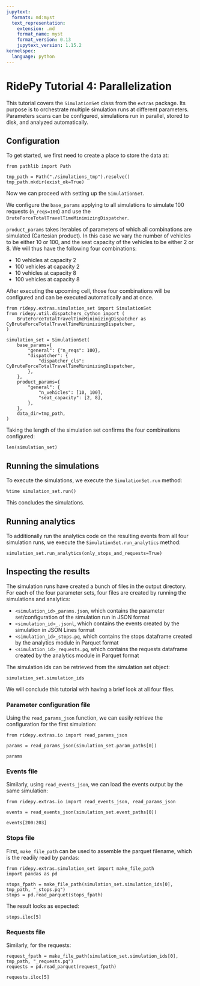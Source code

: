 ```yaml
---
jupytext:
  formats: md:myst
  text_representation:
    extension: .md
    format_name: myst
    format_version: 0.13
    jupytext_version: 1.15.2
kernelspec:
  language: python
---
```


# RidePy Tutorial 4: Parallelization

This tutorial covers the `SimulationSet` class from the `extras` package. Its purpose is to orchestrate multiple simulation runs at different parameters. Parameters scans can be configured, simulations run in parallel, stored to disk,  and analyzed automatically.

## Configuration

To get started, we first need to create a place to store the data at:

```{code-cell} ipython3
from pathlib import Path

tmp_path = Path("./simulations_tmp").resolve()
tmp_path.mkdir(exist_ok=True)
```

Now we can proceed with setting up the `SimulationSet`.

We configure the `base_params` applying to all simulations to simulate 100 requests (`n_reqs=100`) and use the `BruteForceTotalTravelTimeMinimizingDispatcher`.

`product_params` takes iterables of parameters of which all combinations are simulated (Cartesian product). In this case we vary the number of vehicles to be either 10 or 100, and the seat capacity of the vehicles to be either 2 or 8. We will thus have the following four combinations:

- 10 vehicles at capacity 2
- 100 vehicles at capacity 2
- 10 vehicles at capacity 8
- 100 vehicles at capacity 8

After executing the upcoming cell, those four combinations will be configured and can be executed automatically and at once.

```{code-cell} ipython3
from ridepy.extras.simulation_set import SimulationSet
from ridepy.util.dispatchers_cython import (
    BruteForceTotalTravelTimeMinimizingDispatcher as CyBruteForceTotalTravelTimeMinimizingDispatcher,
)

simulation_set = SimulationSet(
    base_params={
        "general": {"n_reqs": 100},
        "dispatcher": {
            "dispatcher_cls": CyBruteForceTotalTravelTimeMinimizingDispatcher,
        },
    },
    product_params={
        "general": {
            "n_vehicles": [10, 100],
            "seat_capacity": [2, 8],
        },
    },
    data_dir=tmp_path,
)
```

Taking the length of the simulation set confirms the four combinations configured:

```{code-cell} ipython3
len(simulation_set)
```

## Running the simulations

To execute the simulations, we execute the `SimulationSet.run` method:

```{code-cell} ipython3
%time simulation_set.run()
```

This concludes the simulations.

## Running analytics

To additionally run the analytics code on the resulting events from all four simulation runs, we execute the `SimulationSet.run_analytics` method:

```{code-cell} ipython3
simulation_set.run_analytics(only_stops_and_requests=True)
```

## Inspecting the results

The simulation runs have created a bunch of files in the output directory. For each of the four parameter sets, four files are created by running the simulations and analytics:

- `<simulation_id>_params.json`, which contains the parameter set/configuration of the simulation run in JSON format
- `<simulation_id>_.jsonl`, which contains the events created by the simulation in JSON Lines format
- `<simulation_id>_stops.pq`, which contains the stops dataframe created by the analytics module in Parquet format
- `<simulation_id>_requests.pq`, which contains the requests dataframe created by the analytics module in Parquet format

The simulation ids can be retrieved from the simulation set object:

```{code-cell} ipython3
simulation_set.simulation_ids
```

We will conclude this tutorial with having a brief look at all four files.

### Parameter configuration file

Using the `read_params_json` function, we can easily retrieve the configuration for the first simulation:

```{code-cell} ipython3
from ridepy.extras.io import read_params_json

params = read_params_json(simulation_set.param_paths[0])

params
```

### Events file

Similarly, using `read_events_json`, we can load the events output by the same simulation:

```{code-cell} ipython3
from ridepy.extras.io import read_events_json, read_params_json

events = read_events_json(simulation_set.event_paths[0])

events[200:203]
```

### Stops file

First, `make_file_path` can be used to assemble the parquet filename, which is the readily read by pandas:

```{code-cell} ipython3
from ridepy.extras.simulation_set import make_file_path
import pandas as pd

stops_fpath = make_file_path(simulation_set.simulation_ids[0], tmp_path, "_stops.pq")
stops = pd.read_parquet(stops_fpath)
```

The result looks as expected:

```{code-cell} ipython3
stops.iloc[5]
```

### Requests file

Similarly, for the requests:

```{code-cell} ipython3
request_fpath = make_file_path(simulation_set.simulation_ids[0], tmp_path, "_requests.pq")
requests = pd.read_parquet(request_fpath)
```

```{code-cell} ipython3
requests.iloc[5]
```

```{code-cell} ipython3

```
